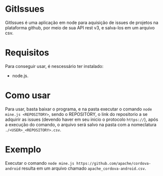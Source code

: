 # GitIssues
GitIssues é uma aplicação em node para aquisição de issues de projetos na plataforma github, por meio de sua API rest v3, e salva-los em um arquivo csv.
# Requisitos
Para conseguir usar, é nescessário ter instalado: 
* node.js.
# Como usar
Para usar, basta baixar o programa, e na pasta executar o comando `node mine.js <REPOSITORY>`, sendo o REPOSITORY, o link do repositorio a se adquirir as issues (devendo haver em seu inicio o protocolo `https://`), após a execução do comando, o arquivo será salvo na pasta com a nomeclatura `./<USER>_<REPOSITORY>.csv`.<br/>
# Exemplo
Executar o comando `node mine.js https://github.com/apache/cordova-android` resulta em um arquivo chamado `apache_cordova-android.csv`.
